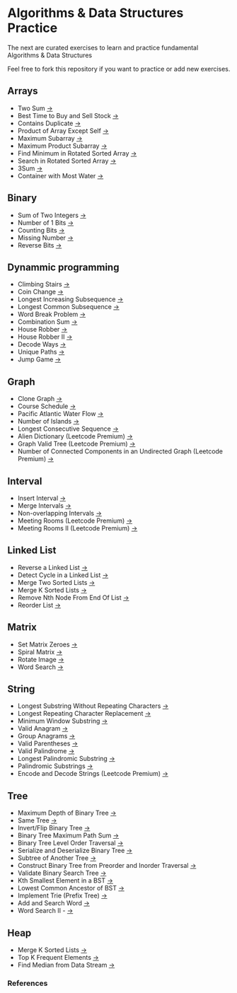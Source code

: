 # Algorithms & Data Structures Practice

The next are curated exercises to learn and practice fundamental Algorithms & Data Structures

Feel free to fork this repository if you want to practice or add new exercises.

## Arrays
- Two Sum [->](https://leetcode.com/problems/two-sum/)
- Best Time to Buy and Sell Stock [->](https://leetcode.com/problems/best-time-to-buy-and-sell-stock/)
- Contains Duplicate [->](https://leetcode.com/problems/contains-duplicate/)
- Product of Array Except Self [->](https://leetcode.com/problems/product-of-array-except-self/)
- Maximum Subarray [->](https://leetcode.com/problems/maximum-subarray/)
- Maximum Product Subarray [->](https://leetcode.com/problems/maximum-product-subarray/)
- Find Minimum in Rotated Sorted Array [->](https://leetcode.com/problems/find-minimum-in-rotated-sorted-array/)
- Search in Rotated Sorted Array [->](https://leetcode.com/problems/two-sum/)
- 3Sum [->](https://leetcode.com/problems/3sum/)
- Container with Most Water [->](https://leetcode.com/problems/3sum/)
## Binary
- Sum of Two Integers [->](https://leetcode.com/problems/sum-of-two-integers/)
- Number of 1 Bits [->](https://leetcode.com/problems/number-of-1-bits/)
- Counting Bits [->](https://leetcode.com/problems/counting-bits/)
- Missing Number [->](https://leetcode.com/problems/missing-number/)
- Reverse Bits [->](https://leetcode.com/problems/reverse-bits/)

## Dynammic programming
- Climbing Stairs [->](https://leetcode.com/problems/climbing-stairs/)
- Coin Change [->](https://leetcode.com/problems/coin-change/)
- Longest Increasing Subsequence [->](https://leetcode.com/problems/longest-increasing-subsequence/)
- Longest Common Subsequence [->](https://leetcode.com/problems/longest-common-subsequence/)
- Word Break Problem [->](https://leetcode.com/problems/word-break/)
- Combination Sum [->](https://leetcode.com/problems/combination-sum-iv/)
- House Robber [->](https://leetcode.com/problems/house-robber/)
- House Robber II [->](https://leetcode.com/problems/house-robber-ii/)
- Decode Ways [->](https://leetcode.com/problems/decode-ways/)
- Unique Paths [->](https://leetcode.com/problems/unique-paths/)
- Jump Game [->](https://leetcode.com/problems/jump-game/)
## Graph
- Clone Graph [->](https://leetcode.com/problems/clone-graph/)
- Course Schedule [->](https://leetcode.com/problems/course-schedule/)
- Pacific Atlantic Water Flow [->](https://leetcode.com/problems/pacific-atlantic-water-flow/)
- Number of Islands [->](https://leetcode.com/problems/number-of-islands/)
- Longest Consecutive Sequence [->](https://leetcode.com/problems/longest-consecutive-sequence/)
- Alien Dictionary (Leetcode Premium) [->](https://leetcode.com/problems/alien-dictionary/)
- Graph Valid Tree (Leetcode Premium) [->](https://leetcode.com/problems/graph-valid-tree/)
- Number of Connected Components in an Undirected Graph (Leetcode Premium) [->](https://leetcode.com/problems/number-of-connected-components-in-an-undirected-graph/)

## Interval
- Insert Interval [->](https://leetcode.com/problems/insert-interval/)
- Merge Intervals [->](https://leetcode.com/problems/merge-intervals/)
- Non-overlapping Intervals [->](https://leetcode.com/problems/non-overlapping-intervals/)
- Meeting Rooms (Leetcode Premium) [->](https://leetcode.com/problems/meeting-rooms/)
- Meeting Rooms II (Leetcode Premium) [->](https://leetcode.com/problems/meeting-rooms-ii/)

## Linked List
- Reverse a Linked List [->](https://leetcode.com/problems/reverse-linked-list/)
- Detect Cycle in a Linked List [->](https://leetcode.com/problems/linked-list-cycle/)
- Merge Two Sorted Lists [->](https://leetcode.com/problems/merge-two-sorted-lists/)
- Merge K Sorted Lists [->](https://leetcode.com/problems/merge-k-sorted-lists/)
- Remove Nth Node From End Of List [->](https://leetcode.com/problems/remove-nth-node-from-end-of-list/)
- Reorder List [->](https://leetcode.com/problems/reorder-list/)

## Matrix
- Set Matrix Zeroes [->](https://leetcode.com/problems/set-matrix-zeroes/)
- Spiral Matrix [->](https://leetcode.com/problems/spiral-matrix/)
- Rotate Image [->](https://leetcode.com/problems/rotate-image/)
- Word Search [->](https://leetcode.com/problems/word-search/)

## String
- Longest Substring Without Repeating Characters [->](https://leetcode.com/problems/longest-substring-without-repeating-characters/)
- Longest Repeating Character Replacement [->](https://leetcode.com/problems/longest-repeating-character-replacement/)
- Minimum Window Substring [->](https://leetcode.com/problems/minimum-window-substring/)
- Valid Anagram [->](https://leetcode.com/problems/valid-anagram/)
- Group Anagrams [->](https://leetcode.com/problems/group-anagrams/)
- Valid Parentheses [->](https://leetcode.com/problems/valid-parentheses/)
- Valid Palindrome [->](https://leetcode.com/problems/valid-palindrome/)
- Longest Palindromic Substring [->](https://leetcode.com/problems/longest-palindromic-substring/)
- Palindromic Substrings [->](https://leetcode.com/problems/palindromic-substrings/)
- Encode and Decode Strings (Leetcode Premium) [->](https://leetcode.com/problems/encode-and-decode-strings/)
## Tree
- Maximum Depth of Binary Tree [->](https://leetcode.com/problems/maximum-depth-of-binary-tree/)
- Same Tree [->](https://leetcode.com/problems/same-tree/)
- Invert/Flip Binary Tree [->](https://leetcode.com/problems/invert-binary-tree/)
- Binary Tree Maximum Path Sum [->](https://leetcode.com/problems/binary-tree-maximum-path-sum/)
- Binary Tree Level Order Traversal [->](https://leetcode.com/problems/binary-tree-level-order-traversal/)
- Serialize and Deserialize Binary Tree [->](https://leetcode.com/problems/serialize-and-deserialize-binary-tree/)
- Subtree of Another Tree [->](https://leetcode.com/problems/subtree-of-another-tree/)
- Construct Binary Tree from Preorder and Inorder Traversal [->](https://leetcode.com/problems/construct-binary-tree-from-preorder-and-inorder-traversal/)
- Validate Binary Search Tree [->](https://leetcode.com/problems/validate-binary-search-tree/)
- Kth Smallest Element in a BST [->](https://leetcode.com/problems/kth-smallest-element-in-a-bst/)
- Lowest Common Ancestor of BST [->](https://leetcode.com/problems/lowest-common-ancestor-of-a-binary-search-tree/)
- Implement Trie (Prefix Tree) [->](https://leetcode.com/problems/implement-trie-prefix-tree/)
- Add and Search Word [->](https://leetcode.com/problems/add-and-search-word-data-structure-design/)
- Word Search II - [->](https://leetcode.com/problems/word-search-ii/)

## Heap
- Merge K Sorted Lists [->](https://leetcode.com/problems/merge-k-sorted-lists/)
- Top K Frequent Elements [->](https://leetcode.com/problems/top-k-frequent-elements/)
- Find Median from Data Stream [->](https://leetcode.com/problems/find-median-from-data-stream/)

### References

